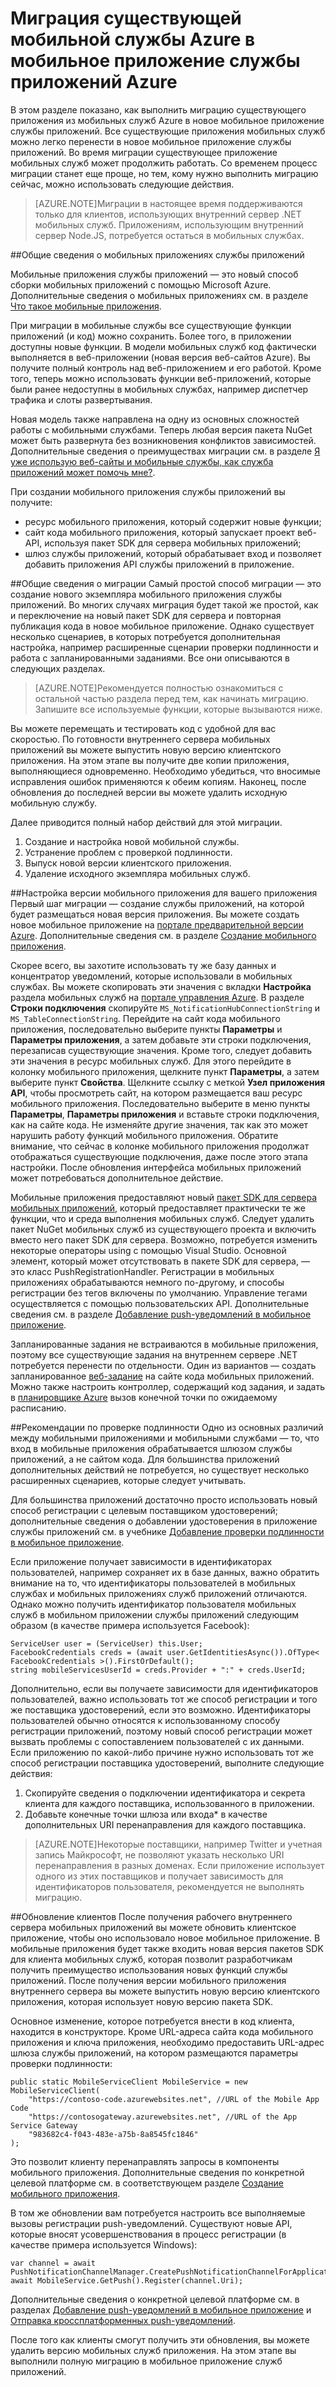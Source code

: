 <properties 
	pageTitle="Миграция из мобильных служб в мобильное приложение службы приложений" 
	description="Простая миграция приложения мобильных служб в мобильное приложение службы приложений" 
	services="app-service\mobile" 
	documentationCenter="" 
	authors="mattchenderson" 
	manager="dwrede" 
	editor=""/>

<tags 
	ms.service="app-service" 
	ms.workload="mobile" 
	ms.tgt_pltfrm="mobile" 
	ms.devlang="dotnet" 
	ms.topic="article" 
	ms.date="06/23/2015" 
	ms.author="mahender"/>

# Миграция существующей мобильной службы Azure в мобильное приложение службы приложений Azure

В этом разделе показано, как выполнить миграцию существующего приложения из мобильных служб Azure в новое мобильное приложение службы приложений. Все существующие приложения мобильных служб можно легко перенести в новое мобильное приложение службы приложений. Во время миграции существующее приложение мобильных служб может продолжить работать. Со временем процесс миграции станет еще проще, но тем, кому нужно выполнить миграцию сейчас, можно использовать следующие действия.

>[AZURE.NOTE]Миграции в настоящее время поддерживаются только для клиентов, использующих внутренний сервер .NET мобильных служб. Приложениям, использующим внутренний сервер Node.JS, потребуется остаться в мобильных службах.

##<a name="understand"></a>Общие сведения о мобильных приложениях службы приложений

Мобильные приложения службы приложений — это новый способ сборки мобильных приложений с помощью Microsoft Azure. Дополнительные сведения о мобильных приложениях см. в разделе [Что такое мобильные приложения].

При миграции в мобильные службы все существующие функции приложений (и код) можно сохранить. Более того, в приложении доступны новые функции. В модели мобильных служб код фактически выполняется в веб-приложении (новая версия веб-сайтов Azure). Вы получите полный контроль над веб-приложением и его работой. Кроме того, теперь можно использовать функции веб-приложений, которые были ранее недоступны в мобильных службах, например диспетчер трафика и слоты развертывания.

Новая модель также направлена на одну из основных сложностей работы с мобильными службами. Теперь любая версия пакета NuGet может быть развернута без возникновения конфликтов зависимостей. Дополнительные сведения о преимуществах миграции см. в разделе [Я уже использую веб-сайты и мобильные службы, как служба приложений может помочь мне?].

При создании мобильного приложения службы приложений вы получите:

- ресурс мобильного приложения, который содержит новые функции; 
- сайт кода мобильного приложения, который запускает проект веб-API, используя пакет SDK для сервера мобильных приложений;
- шлюз службы приложений, который обрабатывает вход и позволяет добавить приложения API службы приложений в приложение.

##<a name="overview"></a>Общие сведения о миграции
Самый простой способ миграции — это создание нового экземпляра мобильного приложения службы приложений. Во многих случаях миграция будет такой же простой, как и переключение на новый пакет SDK для сервера и повторная публикация кода в новое мобильное приложение. Однако существует несколько сценариев, в которых потребуется дополнительная настройка, например расширенные сценарии проверки подлинности и работа с запланированными заданиями. Все они описываются в следующих разделах.

>[AZURE.NOTE]Рекомендуется полностью ознакомиться с остальной частью раздела перед тем, как начинать миграцию. Запишите все используемые функции, которые вызываются ниже.

Вы можете перемещать и тестировать код с удобной для вас скоростью. По готовности внутреннего сервера мобильных приложений вы можете выпустить новую версию клиентского приложения. На этом этапе вы получите две копии приложения, выполняющиеся одновременно. Необходимо убедиться, что вносимые исправления ошибок применяются к обеим копиям. Наконец, после обновления до последней версии вы можете удалить исходную мобильную службу.

Далее приводится полный набор действий для этой миграции.

1. Создание и настройка новой мобильной службы.
2. Устранение проблем с проверкой подлинности.
3. Выпуск новой версии клиентского приложения.
4. Удаление исходного экземпляра мобильных служб.


##<a name="mobile-app-version"></a>Настройка версии мобильного приложения для вашего приложения
Первый шаг миграции — создание службы приложений, на которой будет размещаться новая версия приложения. Вы можете создать новое мобильное приложение на [портале предварительной версии Azure]. Дополнительные сведения см. в разделе [Создание мобильного приложения].

Скорее всего, вы захотите использовать ту же базу данных и концентратор уведомлений, которые использовали в мобильных службах. Вы можете скопировать эти значения с вкладки **Настройка** раздела мобильных служб на [портале управления Azure]. В разделе **Строки подключения** скопируйте `MS_NotificationHubConnectionString` и `MS_TableConnectionString`. Перейдите на сайт кода мобильного приложения, последовательно выберите пункты **Параметры** и **Параметры приложения**, а затем добавьте эти строки подключения, перезаписав существующие значения. Кроме того, следует добавить эти значения в ресурс мобильных служб. Для этого перейдите в колонку мобильного приложения, щелкните пункт **Параметры**, а затем выберите пункт **Свойства**. Щелкните ссылку с меткой **Узел приложения API**, чтобы просмотреть сайт, на котором размещается ваш ресурс мобильного приложения. Последовательно выберите в меню пункты **Параметры**, **Параметры приложения** и вставьте строки подключения, как на сайте кода. Не изменяйте другие значения, так как это может нарушить работу функций мобильного приложения. Обратите внимание, что сейчас в колонке мобильного приложения продолжат отображаться существующие подключения, даже после этого этапа настройки. После обновления интерфейса мобильных приложений может потребоваться дополнительное действие.

Мобильные приложения предоставляют новый [пакет SDK для сервера мобильных приложений], который предоставляет практически те же функции, что и среда выполнения мобильных служб. Следует удалить пакет NuGet мобильных служб из существующего проекта и включить вместо него пакет SDK для сервера. Возможно, потребуется изменить некоторые операторы using с помощью Visual Studio. Основной элемент, который может отсутствовать в пакете SDK для сервера, — это класс PushRegistrationHandler. Регистрации в мобильных приложениях обрабатываются немного по-другому, и способы регистрации без тегов включены по умолчанию. Управление тегами осуществляется с помощью пользовательских API. Дополнительные сведения см. в разделе [Добавление push-уведомлений в мобильное приложение].

Запланированные задания не встраиваются в мобильные приложения, поэтому все существующие задания на внутреннем сервере .NET потребуется перенести по отдельности. Один из вариантов — создать запланированное [веб-задание] на сайте кода мобильных приложений. Можно также настроить контроллер, содержащий код задания, и задать в [планировщике Azure] вызов конечной точки по ожидаемому расписанию.


##<a name="authentication"></a>Рекомендации по проверке подлинности
Одно из основных различий между мобильными приложениями и мобильными службами — то, что вход в мобильные приложения обрабатывается шлюзом службы приложений, а не сайтом кода. Для большинства приложений дополнительных действий не потребуется, но существует несколько расширенных сценариев, которые следует учитывать.

Для большинства приложений достаточно просто использовать новый способ регистрации с целевым поставщиком удостоверений; дополнительные сведения о добавлении удостоверения в приложение службы приложений см. в учебнике [Добавление проверки подлинности в мобильное приложение].

Если приложение получает зависимости в идентификаторах пользователей, например сохраняет их в базе данных, важно обратить внимание на то, что идентификаторы пользователей в мобильных службах и мобильных приложениях служб приложений отличаются. Однако можно получить идентификатор пользователя мобильных служб в мобильном приложении службы приложений следующим образом (в качестве примера используется Facebook):

    ServiceUser user = (ServiceUser) this.User;
    FacebookCredentials creds = (await user.GetIdentitiesAsync()).OfType< FacebookCredentials >().FirstOrDefault();
    string mobileServicesUserId = creds.Provider + ":" + creds.UserId;

Дополнительно, если вы получаете зависимости для идентификаторов пользователей, важно использовать тот же способ регистрации и того же поставщика удостоверений, если это возможно. Идентификаторы пользователей обычно относятся к использованному способу регистрации приложений, поэтому новый способ регистрации может вызвать проблемы с сопоставлением пользователей с их данными. Если приложению по какой-либо причине нужно использовать тот же способ регистрации поставщика удостоверений, выполните следующие действия:

1. Скопируйте сведения о подключении идентификатора и секрета клиента для каждого поставщика, использованного в приложении.
2. Добавьте конечные точки шлюза или входа* в качестве дополнительных URI перенаправления для каждого поставщика. 

>[AZURE.NOTE]Некоторые поставщики, например Twitter и учетная запись Майкрософт, не позволяют указать несколько URI перенаправления в разных доменах. Если приложение использует одного из этих поставщиков и получает зависимость для идентификаторов пользователя, рекомендуется не выполнять миграцию.

##<a name="updating clients"></a>Обновление клиентов
После получения рабочего внутреннего сервера мобильных приложений вы можете обновить клиентское приложение, чтобы оно использовало новое мобильное приложение. В мобильные приложения будет также входить новая версия пакетов SDK для клиента мобильных служб, которая позволит разработчикам получить преимущество использования новых функций службы приложений. После получения версии мобильного приложения внутреннего сервера вы можете выпустить новую версию клиентского приложения, которая использует новую версию пакета SDK.

Основное изменение, которое потребуется внести в код клиента, находится в конструкторе. Кроме URL-адреса сайта кода мобильного приложения и ключа приложения, необходимо предоставить URL-адрес шлюза службы приложений, на котором размещаются параметры проверки подлинности:

    public static MobileServiceClient MobileService = new MobileServiceClient(
        "https://contoso-code.azurewebsites.net", //URL of the Mobile App Code
        "https://contosogateway.azurewebsites.net", //URL of the App Service Gateway
        "983682c4-f043-483e-a75b-8a8545fc1846"
    );

Это позволит клиенту перенаправлять запросы в компоненты мобильного приложения. Дополнительные сведения по конкретной целевой платформе см. в соответствующем разделе [Создание мобильного приложения].

В том же обновлении вам потребуется настроить все выполняемые вызовы регистрации push-уведомлений. Существуют новые API, которые вносят усовершенствования в процесс регистрации (в качестве примера используется Windows):

    var channel = await PushNotificationChannelManager.CreatePushNotificationChannelForApplicationAsync();
    await MobileService.GetPush().Register(channel.Uri); 

Дополнительные сведения о конкретной целевой платформе см. в разделах [Добавление push-уведомлений в мобильное приложение] и [Отправка кроссплатформенных push-уведомлений].

После того как клиенты смогут получить эти обновления, вы можете удалить версию мобильных служб приложения. На этом этапе вы выполнили полную миграцию в мобильное приложение служб приложений.

<!-- URLs. -->

[портале предварительной версии Azure]: https://portal.azure.com/
[портале управления Azure]: https://manage.windowsazure.com/
[Что такое мобильные приложения]: app-service-mobile-value-prop-preview.md
[Я уже использую веб-сайты и мобильные службы, как служба приложений может помочь мне?]: /ru-ru/documentation/articles/app-service-mobile-value-prop-migration-from-mobile-services-preview
[пакет SDK для сервера мобильных приложений]: http://www.nuget.org/packages/microsoft.azure.mobile.server
[Создание мобильного приложения]: app-service-mobile-dotnet-backend-xamarin-ios-get-started-preview.md
[Добавление push-уведомлений в мобильное приложение]: app-service-mobile-dotnet-backend-xamarin-ios-get-started-push-preview.md
[Добавление проверки подлинности в мобильное приложение]: app-service-mobile-dotnet-backend-xamarin-ios-get-started-users-preview.md
[планировщике Azure]: /ru-ru/documentation/services/scheduler/
[веб-задание]: ../app-service-web/websites-webjobs-resources.md
[Отправка кроссплатформенных push-уведомлений]: app-service-mobile-dotnet-backend-xamarin-ios-push-notifications-to-user-preview.md

<!---HONumber=July15_HO4-->
